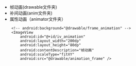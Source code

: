 
- 帧动画(drawable文件夹)
- 补间动画(anim文件夹)
- 属性动画（animator文件夹）

    
```agsl
    <!-- android:background="@drawable/frame_animation" -->
    <ImageView
        android:id="@+id/iv_animation"
        android:layout_width="200dp"
        android:layout_height="80dp"
        android:contentDescription="帧动画"
        android:scaleType="fitXY"
        android:src="@drawable/animation_frame" />
```
